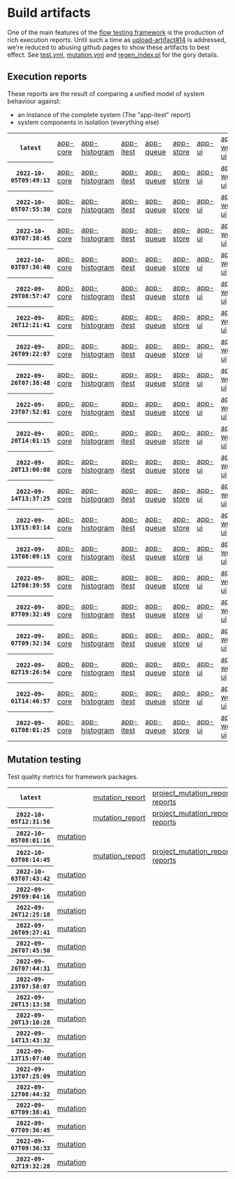 # Build artifacts

One of the main features of the [flow testing framework](https://github.com/Mastercard/flow) is the production of rich execution reports.
Until such a time as [upload-artifact#14](https://github.com/actions/upload-artifact/issues/14) is addressed, we're reduced to abusing github pages to show these artifacts to best effect.
See [test.yml](https://github.com/Mastercard/flow/blob/main/.github/workflows/test.yml), [mutation.yml](https://github.com/Mastercard/flow/blob/main/.github/workflows/mutation.yml) and [regen_index.pl](https://github.com/Mastercard/flow/blob/pages/regen_index.pl) for the gory details.

## Execution reports

These reports are the result of comparing a unified model of system behaviour against:
 * an instance of the complete system (The "app-itest" report)
 * system components in isolation (everything else)

<!-- start:execution -->
<table>
	<tbody>
		<tr> <th><code>latest</code></th>
			<td><a href="execution/latest/flow_execution_reports/example/app-core/target/mctf/latest/index.html">app-core</a></td>
			<td><a href="execution/latest/flow_execution_reports/example/app-histogram/target/mctf/latest/index.html">app-histogram</a></td>
			<td><a href="execution/latest/flow_execution_reports/example/app-itest/target/mctf/latest/index.html">app-itest</a></td>
			<td><a href="execution/latest/flow_execution_reports/example/app-queue/target/mctf/latest/index.html">app-queue</a></td>
			<td><a href="execution/latest/flow_execution_reports/example/app-store/target/mctf/latest/index.html">app-store</a></td>
			<td><a href="execution/latest/flow_execution_reports/example/app-ui/target/mctf/latest/index.html">app-ui</a></td>
			<td><a href="execution/latest/flow_execution_reports/example/app-web-ui/target/mctf/latest/index.html">app-web-ui</a></td>
		</tr>
		<tr> <th><code>2022-10-05T09:49:13</code></th>
			<td><a href="execution/1664963353/flow_execution_reports/example/app-core/target/mctf/latest/index.html">app-core</a></td>
			<td><a href="execution/1664963353/flow_execution_reports/example/app-histogram/target/mctf/latest/index.html">app-histogram</a></td>
			<td><a href="execution/1664963353/flow_execution_reports/example/app-itest/target/mctf/latest/index.html">app-itest</a></td>
			<td><a href="execution/1664963353/flow_execution_reports/example/app-queue/target/mctf/latest/index.html">app-queue</a></td>
			<td><a href="execution/1664963353/flow_execution_reports/example/app-store/target/mctf/latest/index.html">app-store</a></td>
			<td><a href="execution/1664963353/flow_execution_reports/example/app-ui/target/mctf/latest/index.html">app-ui</a></td>
			<td><a href="execution/1664963353/flow_execution_reports/example/app-web-ui/target/mctf/latest/index.html">app-web-ui</a></td>
		</tr>
		<tr> <th><code>2022-10-05T07:55:30</code></th>
			<td><a href="execution/1664956530/flow_execution_reports/example/app-core/target/mctf/latest/index.html">app-core</a></td>
			<td><a href="execution/1664956530/flow_execution_reports/example/app-histogram/target/mctf/latest/index.html">app-histogram</a></td>
			<td><a href="execution/1664956530/flow_execution_reports/example/app-itest/target/mctf/latest/index.html">app-itest</a></td>
			<td><a href="execution/1664956530/flow_execution_reports/example/app-queue/target/mctf/latest/index.html">app-queue</a></td>
			<td><a href="execution/1664956530/flow_execution_reports/example/app-store/target/mctf/latest/index.html">app-store</a></td>
			<td><a href="execution/1664956530/flow_execution_reports/example/app-ui/target/mctf/latest/index.html">app-ui</a></td>
			<td><a href="execution/1664956530/flow_execution_reports/example/app-web-ui/target/mctf/latest/index.html">app-web-ui</a></td>
		</tr>
		<tr> <th><code>2022-10-03T07:38:45</code></th>
			<td><a href="execution/1664782725/flow_execution_reports/example/app-core/target/mctf/latest/index.html">app-core</a></td>
			<td><a href="execution/1664782725/flow_execution_reports/example/app-histogram/target/mctf/latest/index.html">app-histogram</a></td>
			<td><a href="execution/1664782725/flow_execution_reports/example/app-itest/target/mctf/latest/index.html">app-itest</a></td>
			<td><a href="execution/1664782725/flow_execution_reports/example/app-queue/target/mctf/latest/index.html">app-queue</a></td>
			<td><a href="execution/1664782725/flow_execution_reports/example/app-store/target/mctf/latest/index.html">app-store</a></td>
			<td><a href="execution/1664782725/flow_execution_reports/example/app-ui/target/mctf/latest/index.html">app-ui</a></td>
			<td><a href="execution/1664782725/flow_execution_reports/example/app-web-ui/target/mctf/latest/index.html">app-web-ui</a></td>
		</tr>
		<tr> <th><code>2022-10-03T07:36:40</code></th>
			<td><a href="execution/1664782600/flow_execution_reports/example/app-core/target/mctf/latest/index.html">app-core</a></td>
			<td><a href="execution/1664782600/flow_execution_reports/example/app-histogram/target/mctf/latest/index.html">app-histogram</a></td>
			<td><a href="execution/1664782600/flow_execution_reports/example/app-itest/target/mctf/latest/index.html">app-itest</a></td>
			<td><a href="execution/1664782600/flow_execution_reports/example/app-queue/target/mctf/latest/index.html">app-queue</a></td>
			<td><a href="execution/1664782600/flow_execution_reports/example/app-store/target/mctf/latest/index.html">app-store</a></td>
			<td><a href="execution/1664782600/flow_execution_reports/example/app-ui/target/mctf/latest/index.html">app-ui</a></td>
			<td><a href="execution/1664782600/flow_execution_reports/example/app-web-ui/target/mctf/latest/index.html">app-web-ui</a></td>
		</tr>
		<tr> <th><code>2022-09-29T08:57:47</code></th>
			<td><a href="execution/1664441867/flow_execution_reports/example/app-core/target/mctf/latest/index.html">app-core</a></td>
			<td><a href="execution/1664441867/flow_execution_reports/example/app-histogram/target/mctf/latest/index.html">app-histogram</a></td>
			<td><a href="execution/1664441867/flow_execution_reports/example/app-itest/target/mctf/latest/index.html">app-itest</a></td>
			<td><a href="execution/1664441867/flow_execution_reports/example/app-queue/target/mctf/latest/index.html">app-queue</a></td>
			<td><a href="execution/1664441867/flow_execution_reports/example/app-store/target/mctf/latest/index.html">app-store</a></td>
			<td><a href="execution/1664441867/flow_execution_reports/example/app-ui/target/mctf/latest/index.html">app-ui</a></td>
			<td><a href="execution/1664441867/flow_execution_reports/example/app-web-ui/target/mctf/latest/index.html">app-web-ui</a></td>
		</tr>
		<tr> <th><code>2022-09-26T12:21:41</code></th>
			<td><a href="execution/1664194901/flow_execution_reports/example/app-core/target/mctf/latest/index.html">app-core</a></td>
			<td><a href="execution/1664194901/flow_execution_reports/example/app-histogram/target/mctf/latest/index.html">app-histogram</a></td>
			<td><a href="execution/1664194901/flow_execution_reports/example/app-itest/target/mctf/latest/index.html">app-itest</a></td>
			<td><a href="execution/1664194901/flow_execution_reports/example/app-queue/target/mctf/latest/index.html">app-queue</a></td>
			<td><a href="execution/1664194901/flow_execution_reports/example/app-store/target/mctf/latest/index.html">app-store</a></td>
			<td><a href="execution/1664194901/flow_execution_reports/example/app-ui/target/mctf/latest/index.html">app-ui</a></td>
			<td><a href="execution/1664194901/flow_execution_reports/example/app-web-ui/target/mctf/latest/index.html">app-web-ui</a></td>
		</tr>
		<tr> <th><code>2022-09-26T09:22:07</code></th>
			<td><a href="execution/1664184127/flow_execution_reports/example/app-core/target/mctf/latest/index.html">app-core</a></td>
			<td><a href="execution/1664184127/flow_execution_reports/example/app-histogram/target/mctf/latest/index.html">app-histogram</a></td>
			<td><a href="execution/1664184127/flow_execution_reports/example/app-itest/target/mctf/latest/index.html">app-itest</a></td>
			<td><a href="execution/1664184127/flow_execution_reports/example/app-queue/target/mctf/latest/index.html">app-queue</a></td>
			<td><a href="execution/1664184127/flow_execution_reports/example/app-store/target/mctf/latest/index.html">app-store</a></td>
			<td><a href="execution/1664184127/flow_execution_reports/example/app-ui/target/mctf/latest/index.html">app-ui</a></td>
			<td><a href="execution/1664184127/flow_execution_reports/example/app-web-ui/target/mctf/latest/index.html">app-web-ui</a></td>
		</tr>
		<tr> <th><code>2022-09-26T07:38:48</code></th>
			<td><a href="execution/1664177928/flow_execution_reports/example/app-core/target/mctf/latest/index.html">app-core</a></td>
			<td><a href="execution/1664177928/flow_execution_reports/example/app-histogram/target/mctf/latest/index.html">app-histogram</a></td>
			<td><a href="execution/1664177928/flow_execution_reports/example/app-itest/target/mctf/latest/index.html">app-itest</a></td>
			<td><a href="execution/1664177928/flow_execution_reports/example/app-queue/target/mctf/latest/index.html">app-queue</a></td>
			<td><a href="execution/1664177928/flow_execution_reports/example/app-store/target/mctf/latest/index.html">app-store</a></td>
			<td><a href="execution/1664177928/flow_execution_reports/example/app-ui/target/mctf/latest/index.html">app-ui</a></td>
			<td><a href="execution/1664177928/flow_execution_reports/example/app-web-ui/target/mctf/latest/index.html">app-web-ui</a></td>
		</tr>
		<tr> <th><code>2022-09-23T07:52:01</code></th>
			<td><a href="execution/1663919521/flow_execution_reports/example/app-core/target/mctf/latest/index.html">app-core</a></td>
			<td><a href="execution/1663919521/flow_execution_reports/example/app-histogram/target/mctf/latest/index.html">app-histogram</a></td>
			<td><a href="execution/1663919521/flow_execution_reports/example/app-itest/target/mctf/latest/index.html">app-itest</a></td>
			<td><a href="execution/1663919521/flow_execution_reports/example/app-queue/target/mctf/latest/index.html">app-queue</a></td>
			<td><a href="execution/1663919521/flow_execution_reports/example/app-store/target/mctf/latest/index.html">app-store</a></td>
			<td><a href="execution/1663919521/flow_execution_reports/example/app-ui/target/mctf/latest/index.html">app-ui</a></td>
			<td><a href="execution/1663919521/flow_execution_reports/example/app-web-ui/target/mctf/latest/index.html">app-web-ui</a></td>
		</tr>
		<tr> <th><code>2022-09-20T14:01:15</code></th>
			<td><a href="execution/1663682475/flow_execution_reports/example/app-core/target/mctf/latest/index.html">app-core</a></td>
			<td><a href="execution/1663682475/flow_execution_reports/example/app-histogram/target/mctf/latest/index.html">app-histogram</a></td>
			<td><a href="execution/1663682475/flow_execution_reports/example/app-itest/target/mctf/latest/index.html">app-itest</a></td>
			<td><a href="execution/1663682475/flow_execution_reports/example/app-queue/target/mctf/latest/index.html">app-queue</a></td>
			<td><a href="execution/1663682475/flow_execution_reports/example/app-store/target/mctf/latest/index.html">app-store</a></td>
			<td><a href="execution/1663682475/flow_execution_reports/example/app-ui/target/mctf/latest/index.html">app-ui</a></td>
			<td><a href="execution/1663682475/flow_execution_reports/example/app-web-ui/target/mctf/latest/index.html">app-web-ui</a></td>
		</tr>
		<tr> <th><code>2022-09-20T13:06:08</code></th>
			<td><a href="execution/1663679168/flow_execution_reports/example/app-core/target/mctf/latest/index.html">app-core</a></td>
			<td><a href="execution/1663679168/flow_execution_reports/example/app-histogram/target/mctf/latest/index.html">app-histogram</a></td>
			<td><a href="execution/1663679168/flow_execution_reports/example/app-itest/target/mctf/latest/index.html">app-itest</a></td>
			<td><a href="execution/1663679168/flow_execution_reports/example/app-queue/target/mctf/latest/index.html">app-queue</a></td>
			<td><a href="execution/1663679168/flow_execution_reports/example/app-store/target/mctf/latest/index.html">app-store</a></td>
			<td><a href="execution/1663679168/flow_execution_reports/example/app-ui/target/mctf/latest/index.html">app-ui</a></td>
			<td><a href="execution/1663679168/flow_execution_reports/example/app-web-ui/target/mctf/latest/index.html">app-web-ui</a></td>
		</tr>
		<tr> <th><code>2022-09-14T13:37:25</code></th>
			<td><a href="execution/1663162645/flow_execution_reports/example/app-core/target/mctf/latest/index.html">app-core</a></td>
			<td><a href="execution/1663162645/flow_execution_reports/example/app-histogram/target/mctf/latest/index.html">app-histogram</a></td>
			<td><a href="execution/1663162645/flow_execution_reports/example/app-itest/target/mctf/latest/index.html">app-itest</a></td>
			<td><a href="execution/1663162645/flow_execution_reports/example/app-queue/target/mctf/latest/index.html">app-queue</a></td>
			<td><a href="execution/1663162645/flow_execution_reports/example/app-store/target/mctf/latest/index.html">app-store</a></td>
			<td><a href="execution/1663162645/flow_execution_reports/example/app-ui/target/mctf/latest/index.html">app-ui</a></td>
			<td><a href="execution/1663162645/flow_execution_reports/example/app-web-ui/target/mctf/latest/index.html">app-web-ui</a></td>
		</tr>
		<tr> <th><code>2022-09-13T15:03:14</code></th>
			<td><a href="execution/1663081394/flow_execution_reports/example/app-core/target/mctf/latest/index.html">app-core</a></td>
			<td><a href="execution/1663081394/flow_execution_reports/example/app-histogram/target/mctf/latest/index.html">app-histogram</a></td>
			<td><a href="execution/1663081394/flow_execution_reports/example/app-itest/target/mctf/latest/index.html">app-itest</a></td>
			<td><a href="execution/1663081394/flow_execution_reports/example/app-queue/target/mctf/latest/index.html">app-queue</a></td>
			<td><a href="execution/1663081394/flow_execution_reports/example/app-store/target/mctf/latest/index.html">app-store</a></td>
			<td><a href="execution/1663081394/flow_execution_reports/example/app-ui/target/mctf/latest/index.html">app-ui</a></td>
			<td><a href="execution/1663081394/flow_execution_reports/example/app-web-ui/target/mctf/latest/index.html">app-web-ui</a></td>
		</tr>
		<tr> <th><code>2022-09-13T08:09:15</code></th>
			<td><a href="execution/1663056555/flow_execution_reports/example/app-core/target/mctf/latest/index.html">app-core</a></td>
			<td><a href="execution/1663056555/flow_execution_reports/example/app-histogram/target/mctf/latest/index.html">app-histogram</a></td>
			<td><a href="execution/1663056555/flow_execution_reports/example/app-itest/target/mctf/latest/index.html">app-itest</a></td>
			<td><a href="execution/1663056555/flow_execution_reports/example/app-queue/target/mctf/latest/index.html">app-queue</a></td>
			<td><a href="execution/1663056555/flow_execution_reports/example/app-store/target/mctf/latest/index.html">app-store</a></td>
			<td><a href="execution/1663056555/flow_execution_reports/example/app-ui/target/mctf/latest/index.html">app-ui</a></td>
			<td><a href="execution/1663056555/flow_execution_reports/example/app-web-ui/target/mctf/latest/index.html">app-web-ui</a></td>
		</tr>
		<tr> <th><code>2022-09-12T08:39:55</code></th>
			<td><a href="execution/1662971995/flow_execution_reports/example/app-core/target/mctf/latest/index.html">app-core</a></td>
			<td><a href="execution/1662971995/flow_execution_reports/example/app-histogram/target/mctf/latest/index.html">app-histogram</a></td>
			<td><a href="execution/1662971995/flow_execution_reports/example/app-itest/target/mctf/latest/index.html">app-itest</a></td>
			<td><a href="execution/1662971995/flow_execution_reports/example/app-queue/target/mctf/latest/index.html">app-queue</a></td>
			<td><a href="execution/1662971995/flow_execution_reports/example/app-store/target/mctf/latest/index.html">app-store</a></td>
			<td><a href="execution/1662971995/flow_execution_reports/example/app-ui/target/mctf/latest/index.html">app-ui</a></td>
			<td><a href="execution/1662971995/flow_execution_reports/example/app-web-ui/target/mctf/latest/index.html">app-web-ui</a></td>
		</tr>
		<tr> <th><code>2022-09-07T09:32:49</code></th>
			<td><a href="execution/1662543169/flow_execution_reports/example/app-core/target/mctf/latest/index.html">app-core</a></td>
			<td><a href="execution/1662543169/flow_execution_reports/example/app-histogram/target/mctf/latest/index.html">app-histogram</a></td>
			<td><a href="execution/1662543169/flow_execution_reports/example/app-itest/target/mctf/latest/index.html">app-itest</a></td>
			<td><a href="execution/1662543169/flow_execution_reports/example/app-queue/target/mctf/latest/index.html">app-queue</a></td>
			<td><a href="execution/1662543169/flow_execution_reports/example/app-store/target/mctf/latest/index.html">app-store</a></td>
			<td><a href="execution/1662543169/flow_execution_reports/example/app-ui/target/mctf/latest/index.html">app-ui</a></td>
			<td><a href="execution/1662543169/flow_execution_reports/example/app-web-ui/target/mctf/latest/index.html">app-web-ui</a></td>
		</tr>
		<tr> <th><code>2022-09-07T09:32:34</code></th>
			<td><a href="execution/1662543154/flow_execution_reports/example/app-core/target/mctf/latest/index.html">app-core</a></td>
			<td><a href="execution/1662543154/flow_execution_reports/example/app-histogram/target/mctf/latest/index.html">app-histogram</a></td>
			<td><a href="execution/1662543154/flow_execution_reports/example/app-itest/target/mctf/latest/index.html">app-itest</a></td>
			<td><a href="execution/1662543154/flow_execution_reports/example/app-queue/target/mctf/latest/index.html">app-queue</a></td>
			<td><a href="execution/1662543154/flow_execution_reports/example/app-store/target/mctf/latest/index.html">app-store</a></td>
			<td><a href="execution/1662543154/flow_execution_reports/example/app-ui/target/mctf/latest/index.html">app-ui</a></td>
			<td><a href="execution/1662543154/flow_execution_reports/example/app-web-ui/target/mctf/latest/index.html">app-web-ui</a></td>
		</tr>
		<tr> <th><code>2022-09-02T19:26:54</code></th>
			<td><a href="execution/1662146814/flow_execution_reports/example/app-core/target/mctf/latest/index.html">app-core</a></td>
			<td><a href="execution/1662146814/flow_execution_reports/example/app-histogram/target/mctf/latest/index.html">app-histogram</a></td>
			<td><a href="execution/1662146814/flow_execution_reports/example/app-itest/target/mctf/latest/index.html">app-itest</a></td>
			<td><a href="execution/1662146814/flow_execution_reports/example/app-queue/target/mctf/latest/index.html">app-queue</a></td>
			<td><a href="execution/1662146814/flow_execution_reports/example/app-store/target/mctf/latest/index.html">app-store</a></td>
			<td><a href="execution/1662146814/flow_execution_reports/example/app-ui/target/mctf/latest/index.html">app-ui</a></td>
			<td><a href="execution/1662146814/flow_execution_reports/example/app-web-ui/target/mctf/latest/index.html">app-web-ui</a></td>
		</tr>
		<tr> <th><code>2022-09-01T14:46:57</code></th>
			<td><a href="execution/1662043617/flow_execution_reports/example/app-core/target/mctf/latest/index.html">app-core</a></td>
			<td><a href="execution/1662043617/flow_execution_reports/example/app-histogram/target/mctf/latest/index.html">app-histogram</a></td>
			<td><a href="execution/1662043617/flow_execution_reports/example/app-itest/target/mctf/latest/index.html">app-itest</a></td>
			<td><a href="execution/1662043617/flow_execution_reports/example/app-queue/target/mctf/latest/index.html">app-queue</a></td>
			<td><a href="execution/1662043617/flow_execution_reports/example/app-store/target/mctf/latest/index.html">app-store</a></td>
			<td><a href="execution/1662043617/flow_execution_reports/example/app-ui/target/mctf/latest/index.html">app-ui</a></td>
			<td><a href="execution/1662043617/flow_execution_reports/example/app-web-ui/target/mctf/latest/index.html">app-web-ui</a></td>
		</tr>
		<tr> <th><code>2022-09-01T08:01:25</code></th>
			<td><a href="execution/1662019285/flow_execution_reports/example/app-core/target/mctf/latest/index.html">app-core</a></td>
			<td><a href="execution/1662019285/flow_execution_reports/example/app-histogram/target/mctf/latest/index.html">app-histogram</a></td>
			<td><a href="execution/1662019285/flow_execution_reports/example/app-itest/target/mctf/latest/index.html">app-itest</a></td>
			<td><a href="execution/1662019285/flow_execution_reports/example/app-queue/target/mctf/latest/index.html">app-queue</a></td>
			<td><a href="execution/1662019285/flow_execution_reports/example/app-store/target/mctf/latest/index.html">app-store</a></td>
			<td><a href="execution/1662019285/flow_execution_reports/example/app-ui/target/mctf/latest/index.html">app-ui</a></td>
			<td><a href="execution/1662019285/flow_execution_reports/example/app-web-ui/target/mctf/latest/index.html">app-web-ui</a></td>
		</tr>
	</tbody>
</table>
<!-- end:execution -->

## Mutation testing

Test quality metrics for framework packages.

<!-- start:mutation -->
<table>
	<tbody>
		<tr> <th><code>latest</code></th>
			<td></td>
			<td><a href="mutation/latest/mutation_report/index.html">mutation_report</a></td>
			<td><a href="mutation/latest/project_mutation_reports/aggregator/target/pit-reports/index.html">project_mutation_reports/aggregator/target/pit-reports</a></td>
			<td><a href="mutation/latest/project_mutation_reports/api/target/pit-reports/index.html">project_mutation_reports/api/target/pit-reports</a></td>
			<td><a href="mutation/latest/project_mutation_reports/assert/assert-core/target/pit-reports/index.html">project_mutation_reports/assert/assert-core/target/pit-reports</a></td>
			<td><a href="mutation/latest/project_mutation_reports/assert/assert-filter/target/pit-reports/index.html">project_mutation_reports/assert/assert-filter/target/pit-reports</a></td>
			<td><a href="mutation/latest/project_mutation_reports/assert/assert-junit5/target/pit-reports/index.html">project_mutation_reports/assert/assert-junit5/target/pit-reports</a></td>
			<td><a href="mutation/latest/project_mutation_reports/builder/target/pit-reports/index.html">project_mutation_reports/builder/target/pit-reports</a></td>
			<td><a href="mutation/latest/project_mutation_reports/message/message-core/target/pit-reports/index.html">project_mutation_reports/message/message-core/target/pit-reports</a></td>
			<td><a href="mutation/latest/project_mutation_reports/message/message-http/target/pit-reports/index.html">project_mutation_reports/message/message-http/target/pit-reports</a></td>
			<td><a href="mutation/latest/project_mutation_reports/message/message-json/target/pit-reports/index.html">project_mutation_reports/message/message-json/target/pit-reports</a></td>
			<td><a href="mutation/latest/project_mutation_reports/message/message-sql/target/pit-reports/index.html">project_mutation_reports/message/message-sql/target/pit-reports</a></td>
			<td><a href="mutation/latest/project_mutation_reports/message/message-text/target/pit-reports/index.html">project_mutation_reports/message/message-text/target/pit-reports</a></td>
			<td><a href="mutation/latest/project_mutation_reports/message/message-web/target/pit-reports/index.html">project_mutation_reports/message/message-web/target/pit-reports</a></td>
			<td><a href="mutation/latest/project_mutation_reports/message/message-xml/target/pit-reports/index.html">project_mutation_reports/message/message-xml/target/pit-reports</a></td>
			<td><a href="mutation/latest/project_mutation_reports/model/target/pit-reports/index.html">project_mutation_reports/model/target/pit-reports</a></td>
			<td><a href="mutation/latest/project_mutation_reports/report/report-core/target/pit-reports/index.html">project_mutation_reports/report/report-core/target/pit-reports</a></td>
			<td><a href="mutation/latest/project_mutation_reports/validation/validation-core/target/pit-reports/index.html">project_mutation_reports/validation/validation-core/target/pit-reports</a></td>
			<td><a href="mutation/latest/project_mutation_reports/validation/validation-junit5/target/pit-reports/index.html">project_mutation_reports/validation/validation-junit5/target/pit-reports</a></td>
		</tr>
		<tr> <th><code>2022-10-05T12:31:56</code></th>
			<td></td>
			<td><a href="mutation/1664973116/mutation_report/index.html">mutation_report</a></td>
			<td><a href="mutation/1664973116/project_mutation_reports/aggregator/target/pit-reports/index.html">project_mutation_reports/aggregator/target/pit-reports</a></td>
			<td><a href="mutation/1664973116/project_mutation_reports/api/target/pit-reports/index.html">project_mutation_reports/api/target/pit-reports</a></td>
			<td><a href="mutation/1664973116/project_mutation_reports/assert/assert-core/target/pit-reports/index.html">project_mutation_reports/assert/assert-core/target/pit-reports</a></td>
			<td><a href="mutation/1664973116/project_mutation_reports/assert/assert-filter/target/pit-reports/index.html">project_mutation_reports/assert/assert-filter/target/pit-reports</a></td>
			<td><a href="mutation/1664973116/project_mutation_reports/assert/assert-junit5/target/pit-reports/index.html">project_mutation_reports/assert/assert-junit5/target/pit-reports</a></td>
			<td><a href="mutation/1664973116/project_mutation_reports/builder/target/pit-reports/index.html">project_mutation_reports/builder/target/pit-reports</a></td>
			<td><a href="mutation/1664973116/project_mutation_reports/message/message-core/target/pit-reports/index.html">project_mutation_reports/message/message-core/target/pit-reports</a></td>
			<td><a href="mutation/1664973116/project_mutation_reports/message/message-http/target/pit-reports/index.html">project_mutation_reports/message/message-http/target/pit-reports</a></td>
			<td><a href="mutation/1664973116/project_mutation_reports/message/message-json/target/pit-reports/index.html">project_mutation_reports/message/message-json/target/pit-reports</a></td>
			<td><a href="mutation/1664973116/project_mutation_reports/message/message-sql/target/pit-reports/index.html">project_mutation_reports/message/message-sql/target/pit-reports</a></td>
			<td><a href="mutation/1664973116/project_mutation_reports/message/message-text/target/pit-reports/index.html">project_mutation_reports/message/message-text/target/pit-reports</a></td>
			<td><a href="mutation/1664973116/project_mutation_reports/message/message-web/target/pit-reports/index.html">project_mutation_reports/message/message-web/target/pit-reports</a></td>
			<td><a href="mutation/1664973116/project_mutation_reports/message/message-xml/target/pit-reports/index.html">project_mutation_reports/message/message-xml/target/pit-reports</a></td>
			<td><a href="mutation/1664973116/project_mutation_reports/model/target/pit-reports/index.html">project_mutation_reports/model/target/pit-reports</a></td>
			<td><a href="mutation/1664973116/project_mutation_reports/report/report-core/target/pit-reports/index.html">project_mutation_reports/report/report-core/target/pit-reports</a></td>
			<td><a href="mutation/1664973116/project_mutation_reports/validation/validation-core/target/pit-reports/index.html">project_mutation_reports/validation/validation-core/target/pit-reports</a></td>
			<td><a href="mutation/1664973116/project_mutation_reports/validation/validation-junit5/target/pit-reports/index.html">project_mutation_reports/validation/validation-junit5/target/pit-reports</a></td>
		</tr>
		<tr> <th><code>2022-10-05T08:01:16</code></th>
			<td><a href="mutation/1664956876/mutation_report/index.html">mutation</a></td>
			<td></td>
			<td></td>
			<td></td>
			<td></td>
			<td></td>
			<td></td>
			<td></td>
			<td></td>
			<td></td>
			<td></td>
			<td></td>
			<td></td>
			<td></td>
			<td></td>
			<td></td>
			<td></td>
			<td></td>
			<td></td>
		</tr>
		<tr> <th><code>2022-10-03T08:14:45</code></th>
			<td></td>
			<td><a href="mutation/1664784885/mutation_report/index.html">mutation_report</a></td>
			<td><a href="mutation/1664784885/project_mutation_reports/aggregator/target/pit-reports/index.html">project_mutation_reports/aggregator/target/pit-reports</a></td>
			<td><a href="mutation/1664784885/project_mutation_reports/api/target/pit-reports/index.html">project_mutation_reports/api/target/pit-reports</a></td>
			<td><a href="mutation/1664784885/project_mutation_reports/assert/assert-core/target/pit-reports/index.html">project_mutation_reports/assert/assert-core/target/pit-reports</a></td>
			<td><a href="mutation/1664784885/project_mutation_reports/assert/assert-filter/target/pit-reports/index.html">project_mutation_reports/assert/assert-filter/target/pit-reports</a></td>
			<td><a href="mutation/1664784885/project_mutation_reports/assert/assert-junit5/target/pit-reports/index.html">project_mutation_reports/assert/assert-junit5/target/pit-reports</a></td>
			<td><a href="mutation/1664784885/project_mutation_reports/builder/target/pit-reports/index.html">project_mutation_reports/builder/target/pit-reports</a></td>
			<td><a href="mutation/1664784885/project_mutation_reports/message/message-core/target/pit-reports/index.html">project_mutation_reports/message/message-core/target/pit-reports</a></td>
			<td><a href="mutation/1664784885/project_mutation_reports/message/message-http/target/pit-reports/index.html">project_mutation_reports/message/message-http/target/pit-reports</a></td>
			<td><a href="mutation/1664784885/project_mutation_reports/message/message-json/target/pit-reports/index.html">project_mutation_reports/message/message-json/target/pit-reports</a></td>
			<td><a href="mutation/1664784885/project_mutation_reports/message/message-sql/target/pit-reports/index.html">project_mutation_reports/message/message-sql/target/pit-reports</a></td>
			<td><a href="mutation/1664784885/project_mutation_reports/message/message-text/target/pit-reports/index.html">project_mutation_reports/message/message-text/target/pit-reports</a></td>
			<td><a href="mutation/1664784885/project_mutation_reports/message/message-web/target/pit-reports/index.html">project_mutation_reports/message/message-web/target/pit-reports</a></td>
			<td><a href="mutation/1664784885/project_mutation_reports/message/message-xml/target/pit-reports/index.html">project_mutation_reports/message/message-xml/target/pit-reports</a></td>
			<td><a href="mutation/1664784885/project_mutation_reports/model/target/pit-reports/index.html">project_mutation_reports/model/target/pit-reports</a></td>
			<td><a href="mutation/1664784885/project_mutation_reports/report/report-core/target/pit-reports/index.html">project_mutation_reports/report/report-core/target/pit-reports</a></td>
			<td><a href="mutation/1664784885/project_mutation_reports/validation/validation-core/target/pit-reports/index.html">project_mutation_reports/validation/validation-core/target/pit-reports</a></td>
			<td><a href="mutation/1664784885/project_mutation_reports/validation/validation-junit5/target/pit-reports/index.html">project_mutation_reports/validation/validation-junit5/target/pit-reports</a></td>
		</tr>
		<tr> <th><code>2022-10-03T07:43:42</code></th>
			<td><a href="mutation/1664783022/mutation_report/index.html">mutation</a></td>
			<td></td>
			<td></td>
			<td></td>
			<td></td>
			<td></td>
			<td></td>
			<td></td>
			<td></td>
			<td></td>
			<td></td>
			<td></td>
			<td></td>
			<td></td>
			<td></td>
			<td></td>
			<td></td>
			<td></td>
			<td></td>
		</tr>
		<tr> <th><code>2022-09-29T09:04:16</code></th>
			<td><a href="mutation/1664442256/mutation_report/index.html">mutation</a></td>
			<td></td>
			<td></td>
			<td></td>
			<td></td>
			<td></td>
			<td></td>
			<td></td>
			<td></td>
			<td></td>
			<td></td>
			<td></td>
			<td></td>
			<td></td>
			<td></td>
			<td></td>
			<td></td>
			<td></td>
			<td></td>
		</tr>
		<tr> <th><code>2022-09-26T12:25:18</code></th>
			<td><a href="mutation/1664195118/mutation_report/index.html">mutation</a></td>
			<td></td>
			<td></td>
			<td></td>
			<td></td>
			<td></td>
			<td></td>
			<td></td>
			<td></td>
			<td></td>
			<td></td>
			<td></td>
			<td></td>
			<td></td>
			<td></td>
			<td></td>
			<td></td>
			<td></td>
			<td></td>
		</tr>
		<tr> <th><code>2022-09-26T09:27:41</code></th>
			<td><a href="mutation/1664184461/mutation_report/index.html">mutation</a></td>
			<td></td>
			<td></td>
			<td></td>
			<td></td>
			<td></td>
			<td></td>
			<td></td>
			<td></td>
			<td></td>
			<td></td>
			<td></td>
			<td></td>
			<td></td>
			<td></td>
			<td></td>
			<td></td>
			<td></td>
			<td></td>
		</tr>
		<tr> <th><code>2022-09-26T07:45:50</code></th>
			<td><a href="mutation/1664178350/mutation_report/index.html">mutation</a></td>
			<td></td>
			<td></td>
			<td></td>
			<td></td>
			<td></td>
			<td></td>
			<td></td>
			<td></td>
			<td></td>
			<td></td>
			<td></td>
			<td></td>
			<td></td>
			<td></td>
			<td></td>
			<td></td>
			<td></td>
			<td></td>
		</tr>
		<tr> <th><code>2022-09-26T07:44:31</code></th>
			<td><a href="mutation/1664178271/mutation_report/index.html">mutation</a></td>
			<td></td>
			<td></td>
			<td></td>
			<td></td>
			<td></td>
			<td></td>
			<td></td>
			<td></td>
			<td></td>
			<td></td>
			<td></td>
			<td></td>
			<td></td>
			<td></td>
			<td></td>
			<td></td>
			<td></td>
			<td></td>
		</tr>
		<tr> <th><code>2022-09-23T07:58:07</code></th>
			<td><a href="mutation/1663919887/mutation_report/index.html">mutation</a></td>
			<td></td>
			<td></td>
			<td></td>
			<td></td>
			<td></td>
			<td></td>
			<td></td>
			<td></td>
			<td></td>
			<td></td>
			<td></td>
			<td></td>
			<td></td>
			<td></td>
			<td></td>
			<td></td>
			<td></td>
			<td></td>
		</tr>
		<tr> <th><code>2022-09-20T13:13:38</code></th>
			<td><a href="mutation/1663679618/mutation_report/index.html">mutation</a></td>
			<td></td>
			<td></td>
			<td></td>
			<td></td>
			<td></td>
			<td></td>
			<td></td>
			<td></td>
			<td></td>
			<td></td>
			<td></td>
			<td></td>
			<td></td>
			<td></td>
			<td></td>
			<td></td>
			<td></td>
			<td></td>
		</tr>
		<tr> <th><code>2022-09-20T13:10:28</code></th>
			<td><a href="mutation/1663679428/mutation_report/index.html">mutation</a></td>
			<td></td>
			<td></td>
			<td></td>
			<td></td>
			<td></td>
			<td></td>
			<td></td>
			<td></td>
			<td></td>
			<td></td>
			<td></td>
			<td></td>
			<td></td>
			<td></td>
			<td></td>
			<td></td>
			<td></td>
			<td></td>
		</tr>
		<tr> <th><code>2022-09-14T13:43:32</code></th>
			<td><a href="mutation/1663163012/mutation_report/index.html">mutation</a></td>
			<td></td>
			<td></td>
			<td></td>
			<td></td>
			<td></td>
			<td></td>
			<td></td>
			<td></td>
			<td></td>
			<td></td>
			<td></td>
			<td></td>
			<td></td>
			<td></td>
			<td></td>
			<td></td>
			<td></td>
			<td></td>
		</tr>
		<tr> <th><code>2022-09-13T15:07:40</code></th>
			<td><a href="mutation/1663081660/mutation_report/index.html">mutation</a></td>
			<td></td>
			<td></td>
			<td></td>
			<td></td>
			<td></td>
			<td></td>
			<td></td>
			<td></td>
			<td></td>
			<td></td>
			<td></td>
			<td></td>
			<td></td>
			<td></td>
			<td></td>
			<td></td>
			<td></td>
			<td></td>
		</tr>
		<tr> <th><code>2022-09-13T07:25:09</code></th>
			<td><a href="mutation/1663053909/mutation_report/index.html">mutation</a></td>
			<td></td>
			<td></td>
			<td></td>
			<td></td>
			<td></td>
			<td></td>
			<td></td>
			<td></td>
			<td></td>
			<td></td>
			<td></td>
			<td></td>
			<td></td>
			<td></td>
			<td></td>
			<td></td>
			<td></td>
			<td></td>
		</tr>
		<tr> <th><code>2022-09-12T08:44:32</code></th>
			<td><a href="mutation/1662972272/mutation_report/index.html">mutation</a></td>
			<td></td>
			<td></td>
			<td></td>
			<td></td>
			<td></td>
			<td></td>
			<td></td>
			<td></td>
			<td></td>
			<td></td>
			<td></td>
			<td></td>
			<td></td>
			<td></td>
			<td></td>
			<td></td>
			<td></td>
			<td></td>
		</tr>
		<tr> <th><code>2022-09-07T09:38:41</code></th>
			<td><a href="mutation/1662543521/mutation_report/index.html">mutation</a></td>
			<td></td>
			<td></td>
			<td></td>
			<td></td>
			<td></td>
			<td></td>
			<td></td>
			<td></td>
			<td></td>
			<td></td>
			<td></td>
			<td></td>
			<td></td>
			<td></td>
			<td></td>
			<td></td>
			<td></td>
			<td></td>
		</tr>
		<tr> <th><code>2022-09-07T09:36:45</code></th>
			<td><a href="mutation/1662543405/mutation_report/index.html">mutation</a></td>
			<td></td>
			<td></td>
			<td></td>
			<td></td>
			<td></td>
			<td></td>
			<td></td>
			<td></td>
			<td></td>
			<td></td>
			<td></td>
			<td></td>
			<td></td>
			<td></td>
			<td></td>
			<td></td>
			<td></td>
			<td></td>
		</tr>
		<tr> <th><code>2022-09-07T09:36:33</code></th>
			<td><a href="mutation/1662543393/mutation_report/index.html">mutation</a></td>
			<td></td>
			<td></td>
			<td></td>
			<td></td>
			<td></td>
			<td></td>
			<td></td>
			<td></td>
			<td></td>
			<td></td>
			<td></td>
			<td></td>
			<td></td>
			<td></td>
			<td></td>
			<td></td>
			<td></td>
			<td></td>
		</tr>
		<tr> <th><code>2022-09-02T19:32:28</code></th>
			<td><a href="mutation/1662147148/mutation_report/index.html">mutation</a></td>
			<td></td>
			<td></td>
			<td></td>
			<td></td>
			<td></td>
			<td></td>
			<td></td>
			<td></td>
			<td></td>
			<td></td>
			<td></td>
			<td></td>
			<td></td>
			<td></td>
			<td></td>
			<td></td>
			<td></td>
			<td></td>
		</tr>
	</tbody>
</table>
<!-- end:mutation -->
